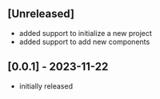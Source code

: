 ## [Unreleased]

- added support to initialize a new project
- added support to add new components

## [0.0.1] - 2023-11-22

- initially released
